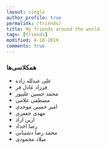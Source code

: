 ```yaml
---
layout: single
author_profile: true
permalink: /friends/
title: My friends around the world
tags: [friends]
modified: 4-10-2019
comments: true
---
```


### همکلاسی‌ها
*  علی عبدلله زاده
*  فرزاد عادل فر
*  محمد حسین علیپور
* مصطفی علامی
* امیر حسین موحدی
* مهدی جعفری
* ارین ازاد
* رضا اخداد
* محمد رضا دشتبانی
* میلاد محمودی